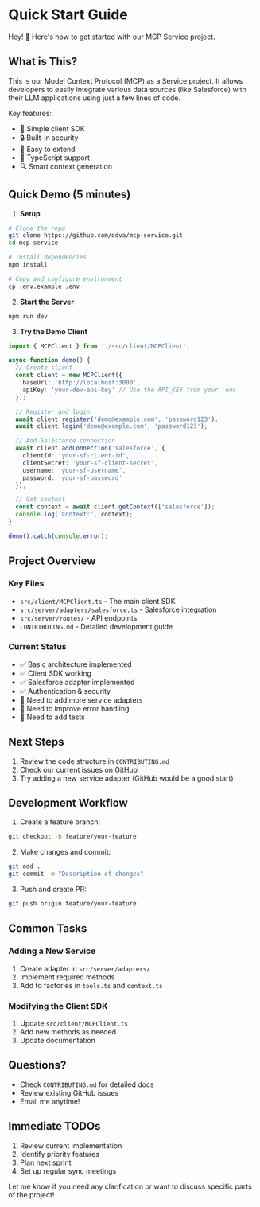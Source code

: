# Quick Start Guide

Hey! 👋 Here's how to get started with our MCP Service project.

## What is This?

This is our Model Context Protocol (MCP) as a Service project. It allows developers to easily integrate various data sources (like Salesforce) with their LLM applications using just a few lines of code.

Key features:
- 🔌 Simple client SDK
- 🔒 Built-in security
- 🚀 Easy to extend
- 📝 TypeScript support
- 🔍 Smart context generation

## Quick Demo (5 minutes)

1. **Setup**
```bash
# Clone the repo
git clone https://github.com/odva/mcp-service.git
cd mcp-service

# Install dependencies
npm install

# Copy and configure environment
cp .env.example .env
```

2. **Start the Server**
```bash
npm run dev
```

3. **Try the Demo Client**
```typescript
import { MCPClient } from './src/client/MCPClient';

async function demo() {
  // Create client
  const client = new MCPClient({
    baseUrl: 'http://localhost:3000',
    apiKey: 'your-dev-api-key' // Use the API_KEY from your .env
  });

  // Register and login
  await client.register('demo@example.com', 'password123');
  await client.login('demo@example.com', 'password123');

  // Add Salesforce connection
  await client.addConnection('salesforce', {
    clientId: 'your-sf-client-id',
    clientSecret: 'your-sf-client-secret',
    username: 'your-sf-username',
    password: 'your-sf-password'
  });

  // Get context
  const context = await client.getContext(['salesforce']);
  console.log('Context:', context);
}

demo().catch(console.error);
```

## Project Overview

### Key Files

- `src/client/MCPClient.ts` - The main client SDK
- `src/server/adapters/salesforce.ts` - Salesforce integration
- `src/server/routes/` - API endpoints
- `CONTRIBUTING.md` - Detailed development guide

### Current Status

- ✅ Basic architecture implemented
- ✅ Client SDK working
- ✅ Salesforce adapter implemented
- ✅ Authentication & security
- 🚧 Need to add more service adapters
- 🚧 Need to improve error handling
- 🚧 Need to add tests

## Next Steps

1. Review the code structure in `CONTRIBUTING.md`
2. Check our current issues on GitHub
3. Try adding a new service adapter (GitHub would be a good start)

## Development Workflow

1. Create a feature branch:
```bash
git checkout -b feature/your-feature
```

2. Make changes and commit:
```bash
git add .
git commit -m "Description of changes"
```

3. Push and create PR:
```bash
git push origin feature/your-feature
```

## Common Tasks

### Adding a New Service

1. Create adapter in `src/server/adapters/`
2. Implement required methods
3. Add to factories in `tools.ts` and `context.ts`

### Modifying the Client SDK

1. Update `src/client/MCPClient.ts`
2. Add new methods as needed
3. Update documentation

## Questions?

- Check `CONTRIBUTING.md` for detailed docs
- Review existing GitHub issues
- Email me anytime!

## Immediate TODOs

1. Review current implementation
2. Identify priority features
3. Plan next sprint
4. Set up regular sync meetings

Let me know if you need any clarification or want to discuss specific parts of the project! 